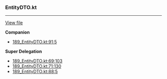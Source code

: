 ### EntityDTO.kt
---
[View file](../../precision_analyzed/189_EntityDTO.kt)

**Companion**

 - [189_EntityDTO.kt:91:5](../../precision_analyzed/189_EntityDTO.kt#L91)

**Super Delegation**

 - [189_EntityDTO.kt:69:103](../../precision_analyzed/189_EntityDTO.kt#L69)
 - [189_EntityDTO.kt:71:130](../../precision_analyzed/189_EntityDTO.kt#L71)
 - [189_EntityDTO.kt:88:5](../../precision_analyzed/189_EntityDTO.kt#L88)
